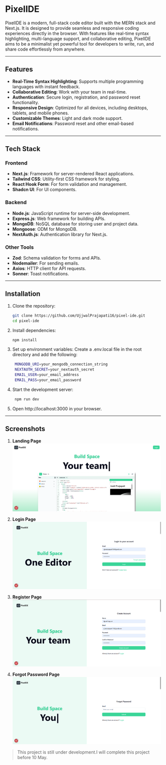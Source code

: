 # PixelIDE

PixelIDE is a modern, full-stack code editor built with the MERN stack and Next.js. It is designed to provide seamless and responsive coding experiences directly in the browser. With features like real-time syntax highlighting, multi-language support, and collaborative editing, PixelIDE aims to be a minimalist yet powerful tool for developers to write, run, and share code effortlessly from anywhere.

---

## Features

- **Real-Time Syntax Highlighting**: Supports multiple programming languages with instant feedback.
- **Collaborative Editing**: Work with your team in real-time.
- **Authentication**: Secure login, registration, and password reset functionality.
- **Responsive Design**: Optimized for all devices, including desktops, tablets, and mobile phones.
- **Customizable Themes**: Light and dark mode support.
- **Email Notifications**: Password reset and other email-based notifications.

---

## Tech Stack

### Frontend
- **Next.js**: Framework for server-rendered React applications.
- **Tailwind CSS**: Utility-first CSS framework for styling.
- **React Hook Form**: For form validation and management.
- **Shadcn UI**: For UI components.

### Backend
- **Node.js**: JavaScript runtime for server-side development.
- **Express.js**: Web framework for building APIs.
- **MongoDB**: NoSQL database for storing user and project data.
- **Mongoose**: ODM for MongoDB.
- **NextAuth.js**: Authentication library for Next.js.

### Other Tools
- **Zod**: Schema validation for forms and APIs.
- **Nodemailer**: For sending emails.
- **Axios**: HTTP client for API requests.
- **Sonner**: Toast notifications.

---

## Installation

1. Clone the repository:
   ```bash
   git clone https://github.com/UjjwalPrajapati16/pixel-ide.git
   cd pixel-ide
   ```
2. Install dependencies:
   ```bash
   npm install
   ```

3. Set up environment variables: Create a .env.local file in the root directory and add the following:

   ```bash
    MONGODB_URI=your_mongodb_connection_string
    NEXTAUTH_SECRET=your_nextauth_secret
    EMAIL_USER=your_email_address
    EMAIL_PASS=your_email_password
   ```

4. Start the development server:
   ```bash
    npm run dev
   ```

5. Open http://localhost:3000 in your browser.

---

## Screenshots

1. **Landing Page**
![Landing page](./public/Screenshots/1.png)

2. **Login Page**
![Login page](./public/Screenshots/2.png)

3. **Register Page**
![Register page](./public/Screenshots/3.png)

4. **Forgot Password Page**
![Forgot password page](./public/Screenshots/4.png)



> This project is still under development.I will complete this project before 10 May.